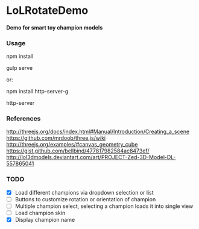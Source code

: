 LoLRotateDemo
=============

#### Demo for smart toy champion models ####

### Usage ###

npm install

gulp serve


or:


npm install http-server-g

http-server

### References ###

http://threejs.org/docs/index.html#Manual/Introduction/Creating_a_scene
https://github.com/mrdoob/three.js/wiki
http://threejs.org/examples/#canvas_geometry_cube
https://gist.github.com/bellbind/477817982584ac8473ef/
http://lol3dmodels.deviantart.com/art/PROJECT-Zed-3D-Model-DL-557865041

### TODO ###

- [x] Load different champions via dropdown selection or list
- [ ] Buttons to customize rotation or orientation of champion
- [ ] Multiple champion select, selecting a champion loads it into single view
- [ ] Load champion skin
- [x] Display champion name